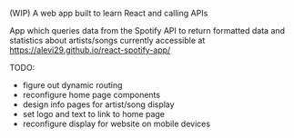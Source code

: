 (WIP)
A web app built to learn React and calling APIs

App which queries data from the Spotify API to return formatted data and statistics about artists/songs
currently accessible at https://alevi29.github.io/react-spotify-app/

TODO:
- figure out dynamic routing
- reconfigure home page components
- design info pages for artist/song display
- set logo and text to link to home page
- reconfigure display for website on mobile devices
